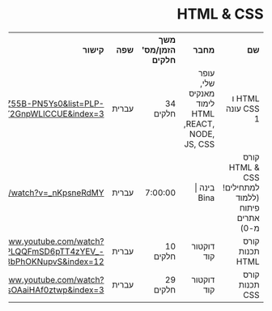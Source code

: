 <div dir="rtl">
    <h1>HTML & CSS</h1>
    <table>
        <tr>
            <th style="text-align: right;">שם</th>
            <th style="text-align: right;">מחבר</th>
            <th style="text-align: right;">משך הזמן/מס' חלקים</th>
            <th style="text-align: right;">שפה</th>
            <th style="text-align: right;">קישור</th>
            <th style="text-align: right;">הערות</th>
        </tr>
        <tr>
            <td style="text-align: right;">HTML ו CSS עונה 1</td>
            <td style="text-align: right;">עופר שלי, מאנקיס לימוד HTML ,REACT, NODE, JS, CSS</td>
            <td style="text-align: right;">34 חלקים</td>
            <td style="text-align: right;">עברית</td>
            <td style="text-align: right;">
                <a href="https://www.youtube.com/watch?v=Z55B-PN5Ys0&list=PLP-UKVDk32JhdcvmAFL65Y2GnpWLlCCUE&index=3">https://www.youtube.com/watch?v=Z55B-PN5Ys0&list=PLP-UKVDk32JhdcvmAFL65Y2GnpWLlCCUE&index=3</a>   
            </td>
            <td style="text-align: right;"></td>
        </tr><tr>
            <td style="text-align: right;">קורס HTML & CSS למתחילים! (ללמוד פיתוח אתרים מ-0)</td>
            <td style="text-align: right;">בינה | Bina</td>
            <td style="text-align: right;">7:00:00</td>
            <td style="text-align: right;">עברית</td>
            <td style="text-align: right;">
                <a href="https://www.youtube.com/watch?v=_nKpsneRdMY">https://www.youtube.com/watch?v=_nKpsneRdMY</a>   
            </td>
            <td style="text-align: right;"></td>
        </tr><tr>
            <td style="text-align: right;">קורס תכנות HTML</td>
            <td style="text-align: right;">דוקטור קוד</td>
            <td style="text-align: right;">10 חלקים</td>
            <td style="text-align: right;">עברית</td>
            <td style="text-align: right;">
                <a href="https://www.youtube.com/watch?v=Luza7ViOw0c&list=PLQQFmSD6pTT4zYEV_-SlBT3bPhOKNupvS&index=12">https://www.youtube.com/watch?v=Luza7ViOw0c&list=PLQQFmSD6pTT4zYEV_-SlBT3bPhOKNupvS&index=12</a>   
            </td>
            <td style="text-align: right;"></td>
        </tr><tr>
            <td style="text-align: right;">קורס תכנות CSS</td>
            <td style="text-align: right;">דוקטור קוד</td>
            <td style="text-align: right;">29 חלקים </td>
            <td style="text-align: right;">עברית</td>
            <td style="text-align: right;">
                <a href="https://www.youtube.com/watch?v=rTngfBfSDmM&list=PLQQFmSD6pTT6DP_BjVNcsOAaiHAf0ztwp&index=3">https://www.youtube.com/watch?v=rTngfBfSDmM&list=PLQQFmSD6pTT6DP_BjVNcsOAaiHAf0ztwp&index=3</a>   
            </td>
            <td style="text-align: right;"></td>
        </tr>
    <table>
</div>